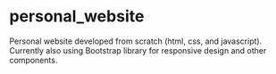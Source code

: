 # personal_website
Personal website developed from scratch (html, css, and javascript). Currently also using Bootstrap library for responsive design and other components.

